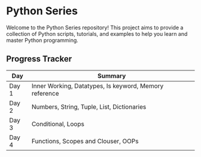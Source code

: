 # Python Series 

Welcome to the Python Series repository! This project aims to provide a collection of Python scripts, tutorials, and examples to help you learn and master Python programming.

## Progress Tracker

| Day  |           Summary                                                              |
|------|-----------------------------------------------------------------------|
| Day 1 | Inner Working, Datatypes, Is keyword, Memory reference |
| Day 2 |Numbers, String, Tuple, List, Dictionaries |
| Day 3 |Conditional, Loops |
| Day 4 |Functions, Scopes and Clouser, OOPs |

